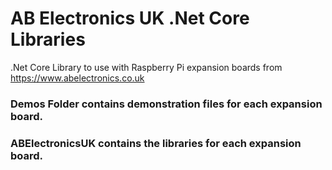 AB Electronics UK .Net Core Libraries
=====

.Net Core Library to use with Raspberry Pi expansion boards from https://www.abelectronics.co.uk

### Demos Folder contains demonstration files for each expansion board.  

### ABElectronicsUK contains the libraries for each expansion board.